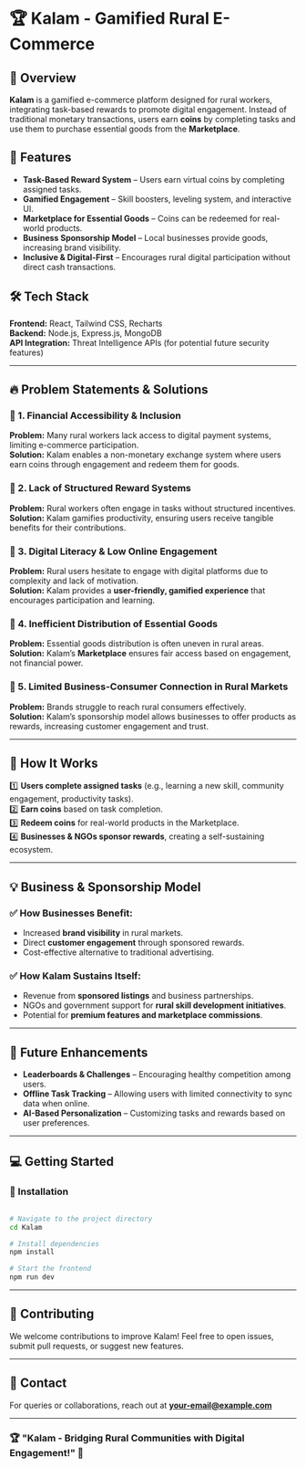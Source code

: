 # 🏆 Kalam - Gamified Rural E-Commerce

## 🌟 Overview
**Kalam** is a gamified e-commerce platform designed for rural workers, integrating task-based rewards to promote digital engagement. Instead of traditional monetary transactions, users earn **coins** by completing tasks and use them to purchase essential goods from the **Marketplace**.

## 🚀 Features
- **Task-Based Reward System** – Users earn virtual coins by completing assigned tasks.
- **Gamified Engagement** – Skill boosters, leveling system, and interactive UI.
- **Marketplace for Essential Goods** – Coins can be redeemed for real-world products.
- **Business Sponsorship Model** – Local businesses provide goods, increasing brand visibility.
- **Inclusive & Digital-First** – Encourages rural digital participation without direct cash transactions.

## 🛠️ Tech Stack
**Frontend:** React, Tailwind CSS, Recharts  
**Backend:** Node.js, Express.js, MongoDB  
**API Integration:** Threat Intelligence APIs (for potential future security features)

---

## 🔥 Problem Statements & Solutions
### 📌 1. Financial Accessibility & Inclusion
**Problem:** Many rural workers lack access to digital payment systems, limiting e-commerce participation.  
**Solution:** Kalam enables a non-monetary exchange system where users earn coins through engagement and redeem them for goods.

### 📌 2. Lack of Structured Reward Systems
**Problem:** Rural workers often engage in tasks without structured incentives.  
**Solution:** Kalam gamifies productivity, ensuring users receive tangible benefits for their contributions.

### 📌 3. Digital Literacy & Low Online Engagement
**Problem:** Rural users hesitate to engage with digital platforms due to complexity and lack of motivation.  
**Solution:** Kalam provides a **user-friendly, gamified experience** that encourages participation and learning.

### 📌 4. Inefficient Distribution of Essential Goods
**Problem:** Essential goods distribution is often uneven in rural areas.  
**Solution:** Kalam’s **Marketplace** ensures fair access based on engagement, not financial power.

### 📌 5. Limited Business-Consumer Connection in Rural Markets
**Problem:** Brands struggle to reach rural consumers effectively.  
**Solution:** Kalam’s sponsorship model allows businesses to offer products as rewards, increasing customer engagement and trust.

---

## 🎯 How It Works
1️⃣ **Users complete assigned tasks** (e.g., learning a new skill, community engagement, productivity tasks).  
2️⃣ **Earn coins** based on task completion.  
3️⃣ **Redeem coins** for real-world products in the Marketplace.  
4️⃣ **Businesses & NGOs sponsor rewards**, creating a self-sustaining ecosystem.

---

## 💡 Business & Sponsorship Model
### ✅ How Businesses Benefit:
- Increased **brand visibility** in rural markets.
- Direct **customer engagement** through sponsored rewards.
- Cost-effective alternative to traditional advertising.

### ✅ How Kalam Sustains Itself:
- Revenue from **sponsored listings** and business partnerships.
- NGOs and government support for **rural skill development initiatives**.
- Potential for **premium features and marketplace commissions**.

---

## 📌 Future Enhancements
- **Leaderboards & Challenges** – Encouraging healthy competition among users.
- **Offline Task Tracking** – Allowing users with limited connectivity to sync data when online.
- **AI-Based Personalization** – Customizing tasks and rewards based on user preferences.

---

## 💻 Getting Started
### 🔧 Installation
```bash

# Navigate to the project directory
cd Kalam

# Install dependencies
npm install

# Start the frontend
npm run dev
```

---

## 🤝 Contributing
We welcome contributions to improve Kalam! Feel free to open issues, submit pull requests, or suggest new features.  

---

## 📩 Contact
For queries or collaborations, reach out at **your-email@example.com**  

---

### 🏆 "Kalam - Bridging Rural Communities with Digital Engagement!" 🚀
